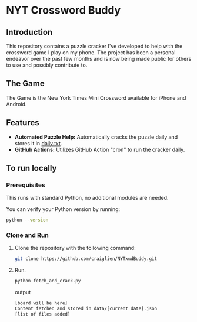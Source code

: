 # NYT Crossword Buddy

## Introduction

This repository contains a puzzle cracker I've developed to help with the crossword game I play on my phone.
The project has been a personal endeavor over the past few months and is now being made public for others to use and possibly contribute to.

## The Game

The Game is the New York Times Mini Crossword available for iPhone and Android.

## Features

- **Automated Puzzle Help:** Automatically cracks the puzzle daily and stores it in [daily.txt](./daily.txt).
- **GitHub Actions:** Utilizes GitHub Action "cron" to run the cracker daily.

## To run locally

### Prerequisites

This runs with standard Python, no additional modules are needed.

You can verify your Python version by running:

```bash
python --version
```
  
### Clone and Run

1. Clone the repository with the following command:
   ```bash
   git clone https://github.com/craiglien/NYTxwdBuddy.git
   ```
2. Run.
   ```bash
   python fetch_and_crack.py
   ```
   output
   ```bash
   [board will be here]
   Content fetched and stored in data/[current date].json
   [list of files added]
   ```
